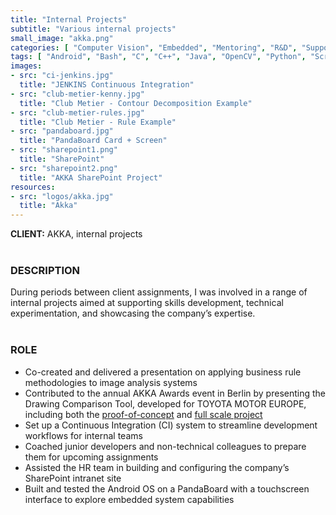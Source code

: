 ```yaml
---
title: "Internal Projects"
subtitle: "Various internal projects"
small_image: "akka.png"
categories: [ "Computer Vision", "Embedded", "Mentoring", "R&D", "Support", "Web" ]
tags: [ "Android", "Bash", "C", "C++", "Java", "OpenCV", "Python", "Scripting", "VB" ]
images:
- src: "ci-jenkins.jpg"
  title: "JENKINS Continuous Integration"
- src: "club-metier-kenny.jpg"
  title: "Club Metier - Contour Decomposition Example"
- src: "club-metier-rules.jpg"
  title: "Club Metier - Rule Example"
- src: "pandaboard.jpg"
  title: "PandaBoard Card + Screen"
- src: "sharepoint1.png"
  title: "SharePoint"
- src: "sharepoint2.png"
  title: "AKKA SharePoint Project"
resources:
- src: "logos/akka.jpg"
  title: "Akka"
---
```


<b>CLIENT:</b> AKKA, internal projects<br>
<br>

<h3>DESCRIPTION</h3>
During periods between client assignments, I was involved in a range of internal projects aimed at supporting skills development, technical experimentation, and showcasing the company’s expertise.<br>
<br>

<h3>ROLE</h3>
<ul>
<li>Co-created and delivered a presentation on applying business rule methodologies to image analysis systems</li>
<li>Contributed to the annual AKKA Awards event in Berlin by presenting the Drawing Comparison Tool, developed for TOYOTA MOTOR EUROPE, including both the <a href="pro/akka/dct-poc">proof-of-concept</a> and <a href="pro/tme/dct">full scale project</a></li>
<li>Set up a Continuous Integration (CI) system to streamline development workflows for internal teams</li>
<li>Coached junior developers and non-technical colleagues to prepare them for upcoming assignments</li>
<li>Assisted the HR team in building and configuring the company’s SharePoint intranet site</li>
<li>Built and tested the Android OS on a PandaBoard with a touchscreen interface to explore embedded system capabilities</li>
</ul>
